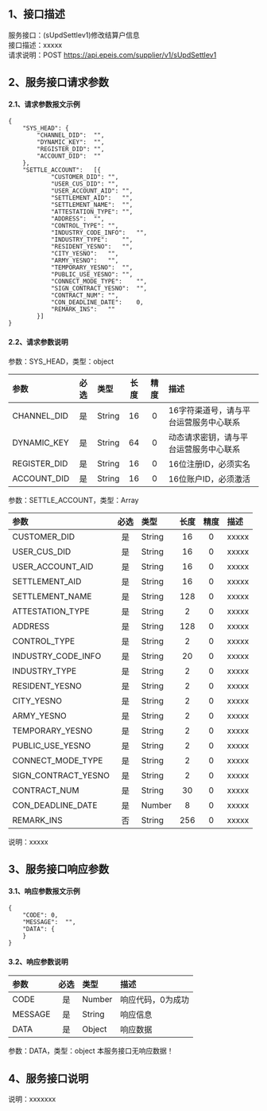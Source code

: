 ## 1、接口描述  
服务接口：(sUpdSettlev1)修改结算户信息  
接口描述：xxxxx  
请求说明：POST https://api.epeis.com/supplier/v1/sUpdSettlev1  
  
## 2、服务接口请求参数  
#### 2.1、请求参数报文示例  
~~~  
{
	"SYS_HEAD":	{
		"CHANNEL_DID":	"",
		"DYNAMIC_KEY":	"",
		"REGISTER_DID":	"",
		"ACCOUNT_DID":	""
	},
	"SETTLE_ACCOUNT":	[{
			"CUSTOMER_DID":	"",
			"USER_CUS_DID":	"",
			"USER_ACCOUNT_AID":	"",
			"SETTLEMENT_AID":	"",
			"SETTLEMENT_NAME":	"",
			"ATTESTATION_TYPE":	"",
			"ADDRESS":	"",
			"CONTROL_TYPE":	"",
			"INDUSTRY_CODE_INFO":	"",
			"INDUSTRY_TYPE":	"",
			"RESIDENT_YESNO":	"",
			"CITY_YESNO":	"",
			"ARMY_YESNO":	"",
			"TEMPORARY_YESNO":	"",
			"PUBLIC_USE_YESNO":	"",
			"CONNECT_MODE_TYPE":	"",
			"SIGN_CONTRACT_YESNO":	"",
			"CONTRACT_NUM":	"",
			"CON_DEADLINE_DATE":	0,
			"REMARK_INS":	""
		}]
}  
~~~  
#### 2.2、请求参数说明  
参数：SYS_HEAD，类型：object  
  
| 参数 | 必选 | 类型 | 长度 | 精度 | 描述 |  
| :----------------- | :----: | :-------- | :----: | :----: | :---------------- |  
| CHANNEL_DID | 是 | String | 16 | 0 | 16字符渠道号，请与平台运营服务中心联系 |  
| DYNAMIC_KEY | 是 | String | 64 | 0 | 动态请求密钥，请与平台运营服务中心联系 |  
| REGISTER_DID      |  是  | String   | 16 | 0 | 16位注册ID，必须实名 |  
| ACCOUNT_DID       |  是  | String   | 16 | 0 | 16位账户ID，必须激活 |  
  
参数：SETTLE_ACCOUNT，类型：Array  
  
| 参数              | 必选 | 类型     | 长度 | 精度 | 描述             |  
| :----------------- | :----: | :-------- | :----: | :----: | :---------------- |  
| CUSTOMER_DID |  是  | String   | 16 | 0 | xxxxx |  
| USER_CUS_DID |  是  | String   | 16 | 0 | xxxxx |  
| USER_ACCOUNT_AID |  是  | String   | 16 | 0 | xxxxx |  
| SETTLEMENT_AID |  是  | String   | 16 | 0 | xxxxx |  
| SETTLEMENT_NAME |  是  | String   | 128 | 0 | xxxxx |  
| ATTESTATION_TYPE |  是  | String   | 2 | 0 | xxxxx |  
| ADDRESS |  是  | String   | 128 | 0 | xxxxx |  
| CONTROL_TYPE |  是  | String   | 2 | 0 | xxxxx |  
| INDUSTRY_CODE_INFO |  是  | String   | 20 | 0 | xxxxx |  
| INDUSTRY_TYPE |  是  | String   | 2 | 0 | xxxxx |  
| RESIDENT_YESNO |  是  | String   | 2 | 0 | xxxxx |  
| CITY_YESNO |  是  | String   | 2 | 0 | xxxxx |  
| ARMY_YESNO |  是  | String   | 2 | 0 | xxxxx |  
| TEMPORARY_YESNO |  是  | String   | 2 | 0 | xxxxx |  
| PUBLIC_USE_YESNO |  是  | String   | 2 | 0 | xxxxx |  
| CONNECT_MODE_TYPE |  是  | String   | 2 | 0 | xxxxx |  
| SIGN_CONTRACT_YESNO |  是  | String   | 2 | 0 | xxxxx |  
| CONTRACT_NUM |  是  | String   | 30 | 0 | xxxxx |  
| CON_DEADLINE_DATE |  是  | Number   | 8 | 0 | xxxxx |  
| REMARK_INS |  否  | String   | 256 | 0 | xxxxx |  
  
说明：xxxxx  
  
## 3、服务接口响应参数  
#### 3.1、响应参数报文示例  
~~~  
{
	"CODE":	0,
	"MESSAGE":	"",
	"DATA":	{
	}
}  
~~~  
#### 3.2、响应参数说明  
  
| 参数              | 必选 | 类型     | 描述             |  
| :----------------- | :----: | :-------- | :---------------- |  
| CODE | 是 | Number | 响应代码，0为成功 |  
| MESSAGE | 是 | String | 响应信息 |  
| DATA | 是 | Object | 响应数据 |  
  
参数：DATA，类型：object 本服务接口无响应数据！  
## 4、服务接口说明  
说明：xxxxxxx  

